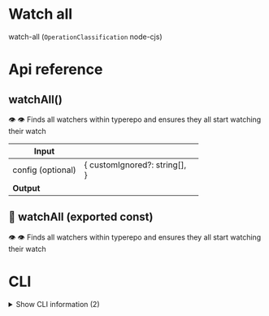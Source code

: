 # Watch all

watch-all (`OperationClassification` node-cjs)



# Api reference

## watchAll()

👁 👁 Finds all watchers within typerepo and ensures they all start watching their watch


| Input      |    |    |
| ---------- | -- | -- |
| config (optional) | { customIgnored?: string[], <br /> } |  |
| **Output** |    |    |



## 📄 watchAll (exported const)

👁 👁 Finds all watchers within typerepo and ensures they all start watching their watch

# CLI

<details><summary>Show CLI information (2)</summary>
    
  # watchAllCli()

Runs `watchAll`.


| Input      |    |    |
| ---------- | -- | -- |
| - | | |
| **Output** |    |    |



## 📄 watchAllCli (unexported const)

Runs `watchAll`.
  </details>

